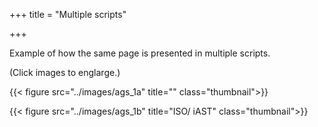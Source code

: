 +++
title = "Multiple scripts"

+++

Example of how the same page is presented in multiple scripts.

(Click images to englarge.)


{{< figure src="../images/ags_1a" title="" class="thumbnail">}}

{{< figure src="../images/ags_1b" title="ISO/ iAST" class="thumbnail">}}